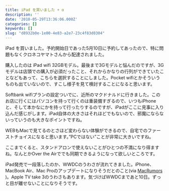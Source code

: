 ```yaml
---
title: iPad を買いました + α
description: ''
date: '2010-05-29T13:36:06.000Z'
categories: []
keywords: []
slug: "d8932b0e-1e00-4e83-a2e7-23c4f83d0304"
---
```

iPad を買いました。予約開始日であった5月10日に予約してあったので、特に問題もなくクロネコヤマトさんから配達されました。

購入したのは iPad wifi 32GBモデル。最後まで3Gモデルと悩んだのですが、3Gモデルは店頭での購入が必須だったこと、それからかなりの行列ができていたことなどもあって、こちらを選択することにしました。Pocket wifiとかそういうものも出ていないので、すこし様子を見て検討することになると思います。

Softbank wifiプランの設定ついでに、近所のマクドナルドに行きました。このお店に行くにはパソコンを持って行くのは重装備すぎるので、いつもiPhoneと、そして本かなにかを持って行ったりするのですが、iPadがここに見事に入り込んだ感じがします。iPad自体の大きさはそれほどでもないので、邪魔にならないっていうのも大きなポイントですね。

WEBもMacで見てるのとさほど変わらない体験ができるので、自宅でのファーストチョイスになると思います。”PCではない”ことが非常に大きいですね。

ここまでくると、スタンドアロンで使えないことがひとつの不満になり得ますね。なんとかOver the Airででも同期できるようになって欲しいところです。

iPad発売で一段落したのか、WWDCのうわさが流れてきました。iPhone、MacBook Air、Mac Proのアップデートになりそうだとのこと(via [MacRumors](http://www.macrumors.com/2010/05/28/analyst-speculates-on-mac-pro-and-macbook-air-updates-itunes-com-at-wwdc/) )。Apple TV take 3のうわさもあります。気づけばWWDCまであと10日。ずっと目が離せないことになりそうです。